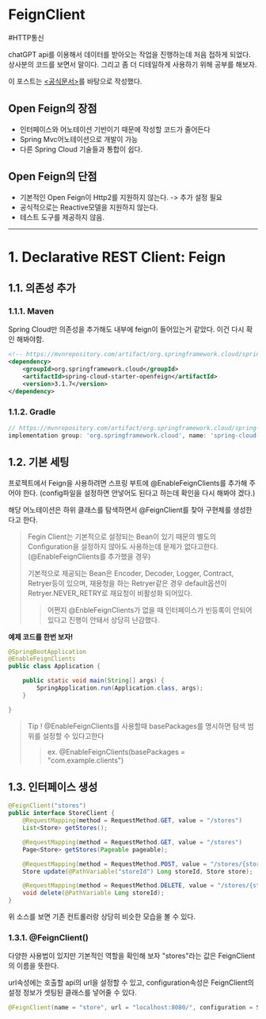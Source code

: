 # FeignClient
#HTTP통신

chatGPT api를 이용해서 데이터를 받아오는 작업을 진행하는데 처음 접하게 되었다. 상사분의 코드를 보면서 말이다. 그리고 좀 더 디테일하게 사용하기 위해 공부를 해보자.

이 포스트는 [<공식문서>](https://docs.spring.io/spring-cloud-openfeign/docs/current/reference/html/)를 바탕으로 작성했다.

## Open Feign의 장점
- 인터페이스와 어노테이션 기반이기 때문에 작성할 코드가 줄어든다
- Spring Mvc어노테이션으로 개발이 가능
- 다른 Spring Cloud 기술들과 통합이 쉽다.

## Open Feign의 단점
- 기본적인 Open Feign이 Http2를 지원하지 않는다. -> 추가 설정 필요
- 공식적으로는 Reactive모델을 지원하지 않는다.
- 테스트 도구를 제공하지 않음.

---

# 1. Declarative REST Client: Feign

## 1.1. 의존성 추가

### 1.1.1. Maven

Spring Cloud만 의존성을 추가해도 내부에 feign이 들어있는거 같았다. 이건 다시 확인 해봐야함.

```xml
<!-- https://mvnrepository.com/artifact/org.springframework.cloud/spring-cloud-starter-openfeign -->
<dependency>
    <groupId>org.springframework.cloud</groupId>
    <artifactId>spring-cloud-starter-openfeign</artifactId>
    <version>3.1.7</version>
</dependency>
```

### 1.1.2. Gradle
```gradle
// https://mvnrepository.com/artifact/org.springframework.cloud/spring-cloud-starter-openfeign
implementation group: 'org.springframework.cloud', name: 'spring-cloud-starter-openfeign', version: '3.1.7'
```

## 1.2. 기본 세팅

프로젝트에서 Feign을 사용하려면 스프링 부트에 @EnableFeignClients를 추가해 주어야 한다. (config파일을 설정하면 안넣어도 된다고 하는데 확인을 다시 해봐야 겠다.)

해당 어노테이션은 하위 클래스를 탐색하면서 @FeignClient를 찾아 구현체를 생성한다고 한다.

> Fegin Client는 기본적으로 설정되는 Bean이 있기 때문의 별도의 Configuration을 설정하지 않아도 사용하는데 문제가 없다고한다.(@EnableFeignClients를 추가했을 경우)
> 
> 기본적으로 제공되는 Bean은 Encoder, Decoder, Logger, Contract, Retryer등이 있으며, 재용청을 하는 Retryer같은 경우 default옵션이 Retryer.NEVER_RETRY로 재요청이 비활성화 되어있다.
> 
>> 어쩐지 @EnbleFeignClients가 없을 때 인터페이스가 빈등록이 안되어 있다고 진행이 안돼서 상당히 난감했다.

**예제 코드를 한번 보자!**

```java
@SpringBootApplication
@EnableFeignClients
public class Application {

    public static void main(String[] args) {
        SpringApplication.run(Application.class, args);
    }

}
```

> Tip !
> @EnableFeignClients를 사용할때 basePackages를 명시하면 탐색 범위를 설정할 수 있다고한다
>> ex. @EnableFeignClients(basePackages = "com.example.clients")
> 

## 1.3. 인터페이스 생성

```java
@FeignClient("stores")
public interface StoreClient {
    @RequestMapping(method = RequestMethod.GET, value = "/stores")
    List<Store> getStores();

    @RequestMapping(method = RequestMethod.GET, value = "/stores")
    Page<Store> getStores(Pageable pageable);

    @RequestMapping(method = RequestMethod.POST, value = "/stores/{storeId}", consumes = "application/json")
    Store update(@PathVariable("storeId") Long storeId, Store store);

    @RequestMapping(method = RequestMethod.DELETE, value = "/stores/{storeId:\\d+}")
    void delete(@PathVariable Long storeId);
}
```

위 소스를 보면 기존 컨트롤러랑 상당히 비슷한 모습을 볼 수 있다.

### 1.3.1. @FeignClient()

다양한 사용법이 있지만 기본적인 역할을 확인해 보자 "stores"라는 값은 FeignClient의 이름을 뜻한다.

url속성에는 호출할 api의 url을 설정할 수 있고, configuration속성은 FeignClient의 설정 정보가 셋팅된 클래스를 넣어줄 수 있다.

```java
@FeignClient(name = "store", url = "localhost:8080/", configuration = StoreFeignClientConfiguration.class)
```


